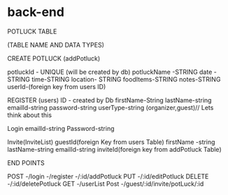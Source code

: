 # back-end
 POTLUCK TABLE 

(TABLE NAME AND DATA TYPES)

CREATE POTLUCK (addPotluck)

potluckId - UNIQUE (will be created by db)
potluckName -STRING
date -STRING
time-STRING
location- STRING
foodItems-STRING
notes-STRING
userId-(foreign key from users ID)


REGISTER (users)
ID - created by Db
firstName-String
lastName-string
emailId-string
password-string
userType-string
(organizer,guest)// Lets think about this 

Login
emailId-string
Password-string

Invite(InviteList) 
guestId(foreign Key from users Table)
firstName -string
lastName-string
emailId-string
inviteId(foreign key from addPotluck Table)


END POINTS

POST
-/login
-/register
-/:id/addPotluck
PUT
-/:id/editPotluck
DELETE
-/:id/deletePotluck
GET
-/userList
Post
-/guest/:id/invite/potLuck/:id
